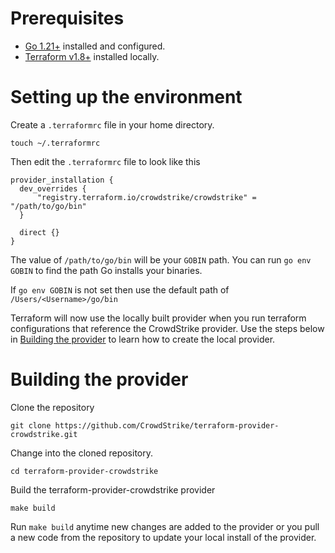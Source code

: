 # Prerequisites

- [Go 1.21+](https://go.dev/doc/install) installed and configured.
- [Terraform v1.8+](https://developer.hashicorp.com/terraform/tutorials/aws-get-started/install-cli) installed locally.

# Setting up the environment

Create a `.terraformrc` file in your home directory.

`touch ~/.terraformrc`

Then edit the `.terraformrc` file to look like this

```
provider_installation {
  dev_overrides {
      "registry.terraform.io/crowdstrike/crowdstrike" = "/path/to/go/bin"
  }

  direct {}
}
```

The value of `/path/to/go/bin` will be your `GOBIN` path. You can run `go env GOBIN` to find the path Go installs your binaries.

If `go env GOBIN` is not set then use the default path of `/Users/<Username>/go/bin`

Terraform will now use the locally built provider when you run terraform configurations that reference the CrowdStrike provider. Use the steps below in [Building the provider](#Building-the-provider) to learn how to create the local provider.

# Building the provider

Clone the repository

`git clone https://github.com/CrowdStrike/terraform-provider-crowdstrike.git`

Change into the cloned repository.

`cd terraform-provider-crowdstrike`

Build the terraform-provider-crowdstrike provider

`make build`

Run `make build` anytime new changes are added to the provider or you pull a new code from the repository to update your local install of the provider.
